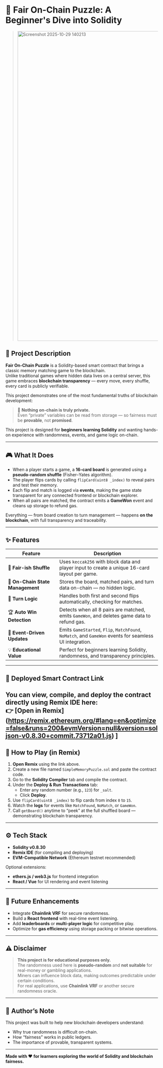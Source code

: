 # 🧩 Fair On-Chain Puzzle: A Beginner's Dive into Solidity

> <img width="1920" height="1020" alt="Screenshot 2025-10-29 140213" src="https://github.com/user-attachments/assets/286f02f9-c494-4859-b61c-649fb066a5c8" />


## 📜 Project Description

**Fair On-Chain Puzzle** is a Solidity-based smart contract that brings a classic memory matching game to the blockchain.  
Unlike traditional games where hidden data lives on a central server, this game embraces **blockchain transparency** — every move, every shuffle, every card is publicly verifiable.

This project demonstrates one of the most fundamental truths of blockchain development:  
> 🧠 **Nothing on-chain is truly private.**  
Even “private” variables can be read from storage — so fairness must be **provable**, not **promised**.

This project is designed for **beginners learning Solidity** and wanting hands-on experience with randomness, events, and game logic on-chain.

---

## 🎮 What It Does

- When a player starts a game, a **16-card board** is generated using a **pseudo-random shuffle** (Fisher–Yates algorithm).  
- The player flips cards by calling `flipCard(uint8 _index)` to reveal pairs and test their memory.  
- Each flip and match is logged via **events**, making the game state transparent for any connected frontend or blockchain explorer.  
- When all pairs are matched, the contract emits a **GameWon** event and cleans up storage to refund gas.

Everything — from board creation to turn management — happens **on the blockchain**, with full transparency and traceability.

---

## ✨ Features

| Feature | Description |
|----------|-------------|
| 🎲 **Fair-ish Shuffle** | Uses `keccak256` with block data and player input to create a unique 16-card layout per game. |
| 🔐 **On-Chain State Management** | Stores the board, matched pairs, and turn data on-chain — no hidden logic. |
| 🔄 **Turn Logic** | Handles both first and second flips automatically, checking for matches. |
| 🏆 **Auto Win Detection** | Detects when all 8 pairs are matched, emits `GameWon`, and deletes game data to refund gas. |
| 📡 **Event-Driven Updates** | Emits `GameStarted`, `Flip`, `MatchFound`, `NoMatch`, and `GameWon` events for seamless UI integration. |
| 💡 **Educational Value** | Perfect for beginners learning Solidity, randomness, and transparency principles. |

---

## 🔗 Deployed Smart Contract Link

You can view, compile, and deploy the contract directly using **Remix IDE** here:  
👉 [**Open in Remix**]
(https://remix.ethereum.org/#lang=en&optimize=false&runs=200&evmVersion=null&version=soljson-v0.8.30+commit.73712a01.js)
]
---


## 🧩 How to Play (in Remix)

1. **Open Remix** using the link above.  
2. Create a new file named `SimpleMemoryPuzzle.sol` and paste the contract code.  
3. Go to the **Solidity Compiler** tab and compile the contract.  
4. Under the **Deploy & Run Transactions** tab:  
   - Enter any random number (e.g., `123`) for `_salt`.  
   - Click **Deploy**.  
5. Use `flipCard(uint8 _index)` to flip cards from index `0` to `15`.  
6. Watch the **logs** for events like `MatchFound`, `NoMatch`, or `GameWon`.  
7. Call `getBoard()` anytime to “peek” at the full shuffled board — demonstrating blockchain transparency.

---

## ⚙️ Tech Stack

- **Solidity v0.8.30**  
- **Remix IDE** (for compiling and deploying)  
- **EVM-Compatible Network** (Ethereum testnet recommended)  

Optional extensions:
- **ethers.js / web3.js** for frontend integration  
- **React / Vue** for UI rendering and event listening  

---

## 🚀 Future Enhancements

- Integrate **Chainlink VRF** for secure randomness.  
- Build a **React frontend** with real-time event listening.  
- Add **leaderboards** or **multi-player logic** for competitive play.  
- Optimize for **gas efficiency** using storage packing or bitwise operations.

---

## ⚠️ Disclaimer

> **This project is for educational purposes only.**  
The randomness used here is **pseudo-random** and **not suitable** for real-money or gambling applications.  
Miners can influence block data, making outcomes predictable under certain conditions.  
For real applications, use **Chainlink VRF** or another secure randomness oracle.

---

## 🧠 Author’s Note

This project was built to help new blockchain developers understand:
- Why true randomness is difficult on-chain.
- How “fairness” works in public ledgers.
- The importance of provable, transparent systems.

---

**Made with ❤️ for learners exploring the world of Solidity and blockchain fairness.**
